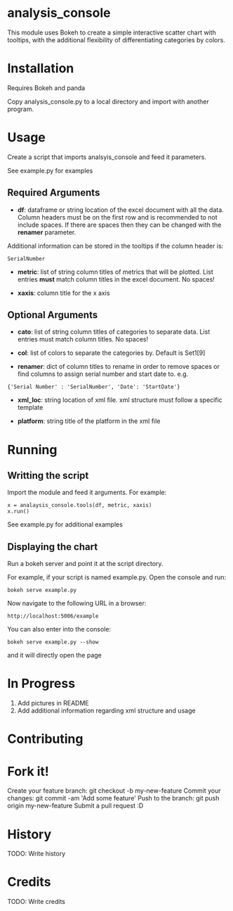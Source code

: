 # analysis_console

This module uses Bokeh to create a simple interactive scatter chart with tooltips, with the additional flexibility of differentiating categories by colors. 

# Installation

Requires Bokeh and panda

Copy analysis_console.py to a local directory and import with another program.

# Usage
Create a script that imports analsyis_console and feed it parameters.

See example.py for examples 

## Required Arguments
- **df**: dataframe or string location of the excel document with all the data. Column headers must be on the first row and is recommended to not include spaces. If there are spaces then they can be changed with the **renamer** parameter.

Additional information can be stored in the tooltips if the column header is:
```
SerialNumber
```

- **metric**: list of string column titles of metrics that will be plotted. List entries **must** match column titles in the excel document. No spaces! 

- **xaxis**: column title for the x axis

## Optional Arguments
- **cato**: list of string column titles of categories to separate data. List entries must match column titles. No spaces!

- **col**: list of colors to separate the categories by. Default is Set1[9]

- **renamer**: dict of column titles to rename in order to remove spaces or find columns to assign serial number and start date to. e.g. 
```
{'Serial Number' : 'SerialNumber', 'Date': 'StartDate'}
```
- **xml_loc**: string location of xml file. xml structure must follow a specific template

- **platform**: string title of the platform in the xml file

# Running
## Writting the script
Import the module and feed it arguments. For example:
```
x = analaysis_console.tools(df, metric, xaxis)
x.run()
```

See example.py for additional examples

## Displaying the chart
Run a bokeh server and point it at the script directory. 

For example, if your script is named example.py.
Open the console and run:
```
bokeh serve example.py
```

Now navigate to the following URL in a browser:
```
http://localhost:5006/example
```

You can also enter into the console:
```
bokeh serve example.py --show
```
and it will directly open the page

# In Progress
1. Add pictures in README
2. Add additional information regarding xml structure and usage

# Contributing

# Fork it!
Create your feature branch: git checkout -b my-new-feature
Commit your changes: git commit -am 'Add some feature'
Push to the branch: git push origin my-new-feature
Submit a pull request :D
# History

TODO: Write history

# Credits

TODO: Write credits

